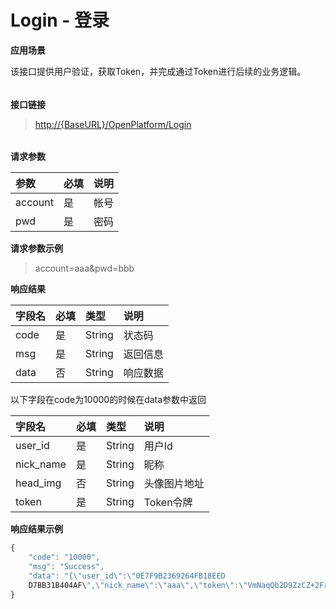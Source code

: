 # Login - 登录

**应用场景**

该接口提供用户验证，获取Token，并完成通过Token进行后续的业务逻辑。

###### 

**接口链接**

> [http://{BaseURL}/OpenPlatform/Login](http://{BaseURL}/OpenPlatform/Login)

###### 

**请求参数**

| 参数 | 必填 | 说明 |
| :--- | :--- | :--- |
| account | 是 | 帐号 |
| pwd | 是 | 密码 |

**请求参数示例**

> account=aaa&pwd=bbb

**响应结果**

| 字段名 | 必填 | 类型 | 说明 |
| :--- | :--- | :--- | :--- |
| code | 是 | String | 状态码 |
| msg | 是 | String | 返回信息 |
| data | 否 | String | 响应数据 |

以下字段在code为10000的时候在data参数中返回

| 字段名 | 必填 | 类型 | 说明 |
| :--- | :--- | :--- | :--- |
| user\_id | 是 | String | 用户Id |
| nick\_name | 是 | String | 昵称 |
| head\_img | 否 | String | 头像图片地址 |
| token | 是 | String | Token令牌 |

**响应结果示例**

```js
{
    "code": "10000",
    "msg": "Success",
    "data": "{\"user_id\":\"0E7F9B2369264FB18EED
    D7BB31B404AF\",\"nick_name\":\"aaa\",\"token\":\"VmNaqQb2D9ZzCZ+2FrvW+A==\"}"
}
```



